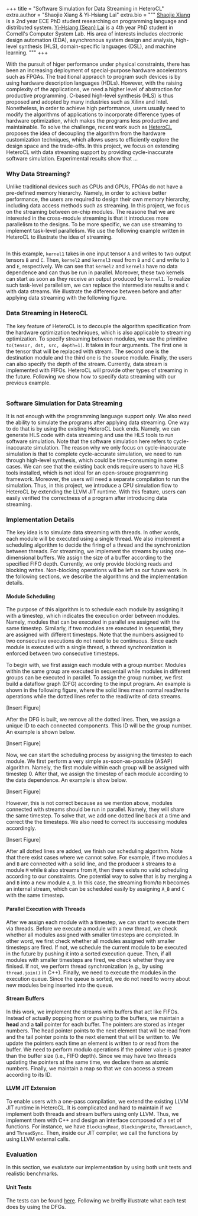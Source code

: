 +++
title = "Software Simulation for Data Streaming in HeteroCL"
extra.author = "Shaojie Xiang & Yi-Hsiang Lai"
extra.bio = """
  [Shaojie Xiang](https://github.com/Hecmay) is a 2nd year ECE PhD student researching on programming language and distributed system. 
  [Yi-Hsiang (Sean) Lai](https://github.com/seanlatias) is a 4th year PhD student in Cornell's Computer System Lab. His area of interests includes electronic design automation (EDA), asynchronous system design and analysis, high-level synthesis (HLS), domain-specific languages (DSL), and machine learning. 
"""
+++

With the pursuit of higer performance under physical constraints, there has been an increasing deployment of special-purpose hardware accelerators such as FPGAs. The traditional appraoch to program such devices is by using hardware description languages (HDLs). However, with the raising complexity of the applications, we need a higher level of abstraction for productive programming. C-based high-level synthesis (HLS) is thus proposed and adopted by many industries such as Xilinx and Intel. Nonetheless, in order to achieve high performance, users usually need to modify the algorithms of applications to incorporate difference types of hardware optimization, which makes the programs less productive and maintainable. To solve the challenge, recent work such as [HeteroCL](http://heterocl.csl.cornell.edu/) proposes the idea of decoupling the algorithm from the hardware customization techniques, which allows users to efficiently explore the design space and the trade-offs. In this project, we focus on extending HeteroCL with data streaming support by providing cycle-inaccurate software simulation. Experimental results show that ...

### Why Data Streaming?

Unlike traditional devices such as CPUs and GPUs, FPGAs do not have a pre-defined memory hierarchy. Namely, in order to achieve better performance, the users are required to design their own memory hierarchy, including data access methods such as streaming. In this project, we focus on the streaming between on-chip modules. The reasone that we are interested in the cross-module streaming is that it introduces more parallelism to the designs. To be more specific, we can use streaming to implement task-level parallelism. We use the following example written in HeteroCL to illustrate the idea of streaming.

```python


```

In this example, ``kernel1`` takes in one input tensor ``A`` and writes to two output tensors ``B`` and ``C``. Then, ``kernel2`` and ``kernel3`` read from ``B`` and ``C`` and write to ``D`` and ``E``, respectively. We can see that ``kernel2`` and ``kernel3`` have no data dependence and can thus be run in parallel. Moreover, these two kernels can start as soon as they receive an output produced by ``kernel1``. To realize such task-level parallelism, we can replace the intermediate results ``B`` and ``C`` with data streams. We illustrate the difference between before and after applying data streaming with the following figure.


### Data Streaming in HeteroCL

The key feature of HeteroCL is to decouple the algorithm specification from the hardware optimization techniques, which is also applicable to streaming optimization. To specify streaming between modules, we use the primitive ``to(tensor, dst, src, depth=1)``. It takes in four arguments. The first one is the tensor that will be replaced with stream. The second one is the destination module and the third one is the source module. Finally, the users can also specify the depth of the stream. Currently, data stream is implemented with FIFOs. HeteroCL will provide other types of streaming in the future. Following we show how to specify data streaming with our previous example.

```python
```

### Software Simulation for Data Streaming

It is not enough with the programming language support only. We also need the ability to simulate the programs after applying data streaming. One way to do that is by using the existing HeteroCL back ends. Namely, we can generate HLS code with data streaming and use the HLS tools to run software simulation. Note that the software simulation here refers to cycle-inaccurate simulation. The reason why we only focus on cycle-inaccurate simulation is that to complete cycle-accurate simulation, we need to run through high-level synthesis, which could be time-consuming in some cases. We can see that the existing back ends require users to have HLS tools installed, which is not ideal for an open-srouce programming framework. Moreover, the users will need a separate compilation to run the simulation. Thus, in this project, we introduce a CPU simulation flow to HeteroCL by extending the LLVM JIT runtime. With this feature, users can easily verified the correctness of a program after introducing data streaming.

### Implementation Details

The key idea is to simulate data streaming with threads. In other words, each module will be executed using a single thread. We also implement a scheduling algorithm to decide the firing of a thread and the synchroniztion between threads. For streaming, we implement the streams by using one-dimensional buffers. We assign the size of a buffer according to the specified FIFO depth. Currently, we only provide blocking reads and blocking writes. Non-blocking operations will be left as our future work. In the following sections, we describe the algorithms and the implementation details.

#### Module Scheduling

The purpose of this algorithm is to schedule each module by assigning it with a timestep, which indicates the execution order between modules. Namely, modules that can be executed in parallel are assigned with the same timestep. Similarly, if two modules are executed in sequential, they are assigned with different timesteps. Note that the numbers assigned to two consecutive executions do not need to be continuous. Since each module is executed with a single thread, a thread synchronization is enforced between two consecutive timesteps.

To begin with, we first assign each module with a group number. Modules within the same group are executed in sequentail while modules in different groups can be executed in parallel. To assign the group number, we first build a dataflow graph (DFG) according to the input program. An example is shown in the following figure, where the solid lines mean normal read/write operations while the dotted lines refer to the read/write of data streams.

[Insert Figure]

After the DFG is built, we remove all the dotted lines. Then, we assign a unique ID to each connected components. This ID will be the group number. An example is shown below.

[Insert Figure]

Now, we can start the scheduling process by assigning the timestep to each module. We first perform a very simple as-soon-as-possible (ASAP) algorithm. Namely, the first module within each group will be assigned with timestep 0. After that, we assign the timestep of each module according to the data dependence. An example is show below.

[Insert Figure]

However, this is not correct because as we mention above, modules connected with streams should be run in parallel. Namely, they will share the same timestep. To solve that, we add one dotted line back at a time and correct the the timesteps. We also need to correct its successing modules accordingly.

[Insert Figure]

After all dotted lines are added, we finish our scheduling algorithm. Note that there exist cases where we cannot solve. For example, if two modules ``A`` and ``B`` are connected with a solid line, and the producer ``A`` streams to a module ``M`` while ``B`` also streams from ``M``, then there exists no valid scheduling according to our constraints. One potential way to solve that is by merging ``A`` and ``B`` into a new module ``A_B``. In this case, the streaming from/to ``M`` becomes an internal stream, which can be scheduled easily by assigning ``A_B`` and ``C`` with the same timestep.

#### Parallel Execution with Threads

After we assign each module with a timestep, we can start to execute them via threads. Before we execute a module with a new thread, we check whether all modules assigned with smaller timesteps are completed. In other word, we first check whether all modules assigned with smaller timesteps are fired. If not, we schedule the current module to be executed in the future by pushing it into a sorted execution queue. Then, if all modules with smaller timesteps are fired, we check whether they are finised. If not, we perform thread synchronization (e.g., by using ``thread.join()`` in C++). Finally, we need to execute the modules in the execution queue. Since the queue is sorted, we do not need to worry about new modules being inserted into the queue.

#### Stream Buffers

In this work, we implement the streams with buffers that act like FIFOs. Instead of actually popping from or pushing to the buffers, we maintain a **head** and a **tail** pointer for each buffer. The pointers are stored as integer numbers. The head pointer points to the next element that will be read from and the tail pointer points to the next element that will be written to. We update the pointers each time an element is written to or read from the buffer. We need to perform modulo operations if the pointer value is greater than the buffer size (i.e., FIFO depth). Since we may have two threads updating the pointers at the same time, we declare them as atomic numbers. Finally, we maintain a map so that we can access a stream according to its ID.

#### LLVM JIT Extension

To enable users with a one-pass compilation, we extend the existing LLVM JIT runtime in HeteroCL. It is complicated and hard to maintain if we implement both threads and stream buffers using only LLVM. Thus, we implement them with C++ and design an interface composed of a set of functions. For instance, we have ``BlockingRead``, ``BlockingWrite``, ``ThreadLaunch``, and ``ThreadSync``. Then, inside our JIT compiler, we call the functions by using LLVM external calls.  

### Evaluation

In this section, we evalutate our implementation by using both unit tests and realistic benchmarks.

#### Unit Tests

The tests can be found [here](). Following we breifly illustrate what each test does by using the DFGs.

